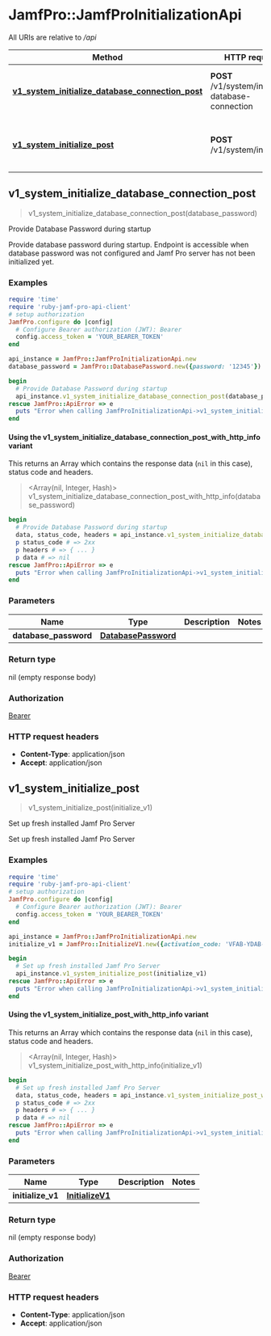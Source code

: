 # JamfPro::JamfProInitializationApi

All URIs are relative to */api*

| Method | HTTP request | Description |
| ------ | ------------ | ----------- |
| [**v1_system_initialize_database_connection_post**](JamfProInitializationApi.md#v1_system_initialize_database_connection_post) | **POST** /v1/system/initialize-database-connection | Provide Database Password during startup  |
| [**v1_system_initialize_post**](JamfProInitializationApi.md#v1_system_initialize_post) | **POST** /v1/system/initialize | Set up fresh installed Jamf Pro Server  |


## v1_system_initialize_database_connection_post

> v1_system_initialize_database_connection_post(database_password)

Provide Database Password during startup 

Provide database password during startup. Endpoint is accessible when database password was not configured and Jamf Pro server has not been initialized yet.

### Examples

```ruby
require 'time'
require 'ruby-jamf-pro-api-client'
# setup authorization
JamfPro.configure do |config|
  # Configure Bearer authorization (JWT): Bearer
  config.access_token = 'YOUR_BEARER_TOKEN'
end

api_instance = JamfPro::JamfProInitializationApi.new
database_password = JamfPro::DatabasePassword.new({password: '12345'}) # DatabasePassword | 

begin
  # Provide Database Password during startup 
  api_instance.v1_system_initialize_database_connection_post(database_password)
rescue JamfPro::ApiError => e
  puts "Error when calling JamfProInitializationApi->v1_system_initialize_database_connection_post: #{e}"
end
```

#### Using the v1_system_initialize_database_connection_post_with_http_info variant

This returns an Array which contains the response data (`nil` in this case), status code and headers.

> <Array(nil, Integer, Hash)> v1_system_initialize_database_connection_post_with_http_info(database_password)

```ruby
begin
  # Provide Database Password during startup 
  data, status_code, headers = api_instance.v1_system_initialize_database_connection_post_with_http_info(database_password)
  p status_code # => 2xx
  p headers # => { ... }
  p data # => nil
rescue JamfPro::ApiError => e
  puts "Error when calling JamfProInitializationApi->v1_system_initialize_database_connection_post_with_http_info: #{e}"
end
```

### Parameters

| Name | Type | Description | Notes |
| ---- | ---- | ----------- | ----- |
| **database_password** | [**DatabasePassword**](DatabasePassword.md) |  |  |

### Return type

nil (empty response body)

### Authorization

[Bearer](../README.md#Bearer)

### HTTP request headers

- **Content-Type**: application/json
- **Accept**: application/json


## v1_system_initialize_post

> v1_system_initialize_post(initialize_v1)

Set up fresh installed Jamf Pro Server 

Set up fresh installed Jamf Pro Server 

### Examples

```ruby
require 'time'
require 'ruby-jamf-pro-api-client'
# setup authorization
JamfPro.configure do |config|
  # Configure Bearer authorization (JWT): Bearer
  config.access_token = 'YOUR_BEARER_TOKEN'
end

api_instance = JamfPro::JamfProInitializationApi.new
initialize_v1 = JamfPro::InitializeV1.new({activation_code: 'VFAB-YDAB-DFAB-UDAB-DEAB-EFAB-ABAB-DEAB', institution_name: 'Jamf', eula_accepted: false, username: 'admin', password: '12345', jss_url: 'https://jamf.jamfcloud.com'}) # InitializeV1 | 

begin
  # Set up fresh installed Jamf Pro Server 
  api_instance.v1_system_initialize_post(initialize_v1)
rescue JamfPro::ApiError => e
  puts "Error when calling JamfProInitializationApi->v1_system_initialize_post: #{e}"
end
```

#### Using the v1_system_initialize_post_with_http_info variant

This returns an Array which contains the response data (`nil` in this case), status code and headers.

> <Array(nil, Integer, Hash)> v1_system_initialize_post_with_http_info(initialize_v1)

```ruby
begin
  # Set up fresh installed Jamf Pro Server 
  data, status_code, headers = api_instance.v1_system_initialize_post_with_http_info(initialize_v1)
  p status_code # => 2xx
  p headers # => { ... }
  p data # => nil
rescue JamfPro::ApiError => e
  puts "Error when calling JamfProInitializationApi->v1_system_initialize_post_with_http_info: #{e}"
end
```

### Parameters

| Name | Type | Description | Notes |
| ---- | ---- | ----------- | ----- |
| **initialize_v1** | [**InitializeV1**](InitializeV1.md) |  |  |

### Return type

nil (empty response body)

### Authorization

[Bearer](../README.md#Bearer)

### HTTP request headers

- **Content-Type**: application/json
- **Accept**: application/json

